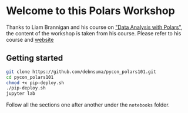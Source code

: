 # Welcome to this Polars Workshop

Thanks to Liam Brannigan and his course on ["Data Analysis with Polars"](https://www.udemy.com/course/data-analysis-with-polars/), the content of the workshop is taken from his course. Please refer to his course and [website](https://braaannigan.github.io/)  

## Getting started

```bash
git clone https://github.com/debnsuma/pycon_polars101.git
cd pycon_polars101
chmod +x pip-deploy.sh
./pip-deploy.sh
jupyter lab
```

Follow all the sections one after another under the `notebooks` folder. 
